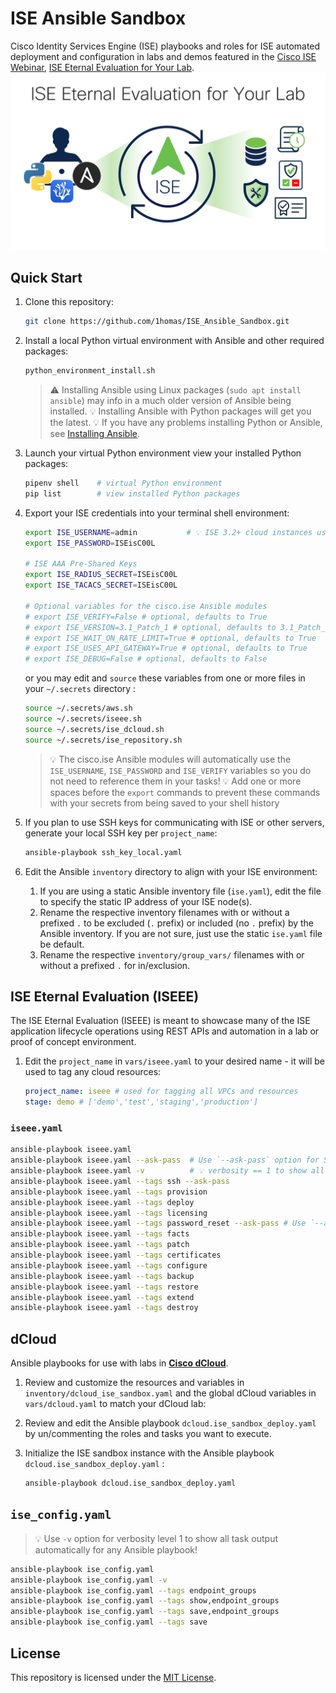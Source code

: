 # ISE Ansible Sandbox

Cisco Identity Services Engine (ISE) playbooks and roles for ISE automated deployment and configuration in labs and demos featured in the [Cisco ISE Webinar](https://cs.co/ise-webinars), [ISE Eternal Evaluation for Your Lab](https://youtu.be/xoTwxIDux8Y).
[![20230803 ISE Eternal Evaluation for Your Lab in YouTube](images/20230803_ISE_Eternal_Evaluation_for_Your_Lab_-_YouTube.png)](https://youtu.be/xoTwxIDux8Y)

## Quick Start

1. Clone this repository:  

   ```sh
   git clone https://github.com/1homas/ISE_Ansible_Sandbox.git
   ```

1. Install a local Python virtual environment with Ansible and other required packages:  

    ```sh
    python_environment_install.sh
    ```

    > ⚠ Installing Ansible using Linux packages (`sudo apt install ansible`) may info in a much older version of Ansible being installed.
    > 💡 Installing Ansible with Python packages will get you the latest.
    > 💡 If you have any problems installing Python or Ansible, see [Installing Ansible](https://docs.ansible.com/ansible/latest/installation_guide/intro_installation.html).

1. Launch your virtual Python environment view your installed Python packages:

    ```sh
    pipenv shell    # virtual Python environment 
    pip list        # view installed Python packages
    ```

1. Export your ISE credentials into your terminal shell environment:  

    ```sh
    export ISE_USERNAME=admin           # 💡 ISE 3.2+ cloud instances use `iseadmin`
    export ISE_PASSWORD=ISEisC00L

    # ISE AAA Pre-Shared Keys
    export ISE_RADIUS_SECRET=ISEisC00L
    export ISE_TACACS_SECRET=ISEisC00L

    # Optional variables for the cisco.ise Ansible modules
    # export ISE_VERIFY=False # optional, defaults to True
    # export ISE_VERSION=3.1_Patch_1 # optional, defaults to 3.1_Patch_1
    # export ISE_WAIT_ON_RATE_LIMIT=True # optional, defaults to True
    # export ISE_USES_API_GATEWAY=True # optional, defaults to True
    # export ISE_DEBUG=False # optional, defaults to False
    ```

    or you may edit and `source` these variables from one or more files in your `~/.secrets` directory :

    ```sh
    source ~/.secrets/aws.sh
    source ~/.secrets/iseee.sh
    source ~/.secrets/ise_dcloud.sh
    source ~/.secrets/ise_repository.sh
    ```

    > 💡 The cisco.ise Ansible modules will automatically use the `ISE_USERNAME`, `ISE_PASSWORD` and `ISE_VERIFY` variables so you do not need to reference them in your tasks!
    > 💡 Add one or more spaces before the `export` commands to prevent these commands with your secrets from being saved to your shell history

1. If you plan to use SSH keys for communicating with ISE or other servers, generate your local SSH key per `project_name`:

    ```sh
    ansible-playbook ssh_key_local.yaml
    ```

1. Edit the Ansible `inventory` directory to align with your ISE environment:

    1. If you are using a static Ansible inventory file (`ise.yaml`), edit the file to specify the static IP address of your ISE node(s).
    1. Rename the respective inventory filenames with or without a prefixed `.` to be excluded (`.` prefix) or included (no `.` prefix) by the Ansible inventory. If you are not sure, just use the static `ise.yaml` file be default.
    1. Rename the respective `inventory/group_vars/` filenames with or without a prefixed `.` for in/exclusion.

## ISE Eternal Evaluation (ISEEE)

The ISE Eternal Evaluation (ISEEE) is meant to showcase many of the ISE application lifecycle operations using REST APIs and automation in a lab or proof of concept environment.

1. Edit the `project_name` in `vars/iseee.yaml` to your desired name - it will be used to tag any cloud resources:

    ```yaml
    project_name: iseee # used for tagging all VPCs and resources
    stage: demo # ['demo','test','staging','production']
    ```

### `iseee.yaml`

```sh
ansible-playbook iseee.yaml
ansible-playbook iseee.yaml --ask-pass  # Use `--ask-pass` option for SSH key password
ansible-playbook iseee.yaml -v          # 💡 verbosity == 1 to show all task output automatically
ansible-playbook iseee.yaml --tags ssh --ask-pass
ansible-playbook iseee.yaml --tags provision
ansible-playbook iseee.yaml --tags deploy
ansible-playbook iseee.yaml --tags licensing
ansible-playbook iseee.yaml --tags password_reset --ask-pass # Use `--ask-pass` option for SSH key password
ansible-playbook iseee.yaml --tags facts
ansible-playbook iseee.yaml --tags patch
ansible-playbook iseee.yaml --tags certificates
ansible-playbook iseee.yaml --tags configure
ansible-playbook iseee.yaml --tags backup
ansible-playbook iseee.yaml --tags restore
ansible-playbook iseee.yaml --tags extend
ansible-playbook iseee.yaml --tags destroy
```

## dCloud

Ansible playbooks for use with labs in **[Cisco dCloud](https://dCloud.cisco.com)**.

1. Review and customize the resources and variables in `inventory/dcloud_ise_sandbox.yaml` and the global dCloud variables in `vars/dcloud.yaml` to match your dCloud lab:

1. Review and edit the Ansible playbook `dcloud.ise_sandbox_deploy.yaml` by un/commenting the roles and tasks you want to execute.

1. Initialize the ISE sandbox instance with the Ansible playbook `dcloud.ise_sandbox_deploy.yaml` :

    ```sh
    ansible-playbook dcloud.ise_sandbox_deploy.yaml
    ```

## `ise_config.yaml`

> 💡 Use `-v` option for verbosity level 1 to show all task output automatically for any Ansible playbook!

```sh
ansible-playbook ise_config.yaml
ansible-playbook ise_config.yaml -v
ansible-playbook ise_config.yaml --tags endpoint_groups
ansible-playbook ise_config.yaml --tags show,endpoint_groups
ansible-playbook ise_config.yaml --tags save,endpoint_groups
ansible-playbook ise_config.yaml --tags save
```

## License

This repository is licensed under the [MIT License](https://choosealicense.com/licenses/mit/).
